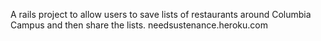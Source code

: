 A rails project to allow users to save lists of restaurants around Columbia Campus and then share the lists.
needsustenance.heroku.com